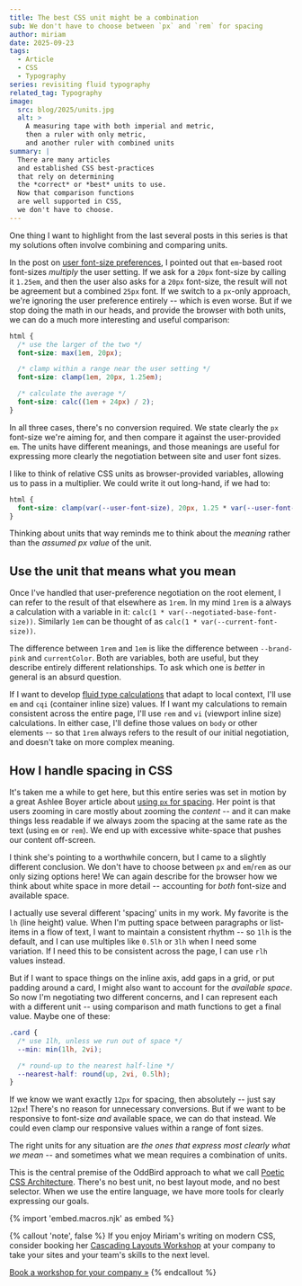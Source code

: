 ```yaml
---
title: The best CSS unit might be a combination
sub: We don't have to choose between `px` and `rem` for spacing
author: miriam
date: 2025-09-23
tags:
  - Article
  - CSS
  - Typography
series: revisiting fluid typography
related_tag: Typography
image:
  src: blog/2025/units.jpg
  alt: >
    A measuring tape with both imperial and metric,
    then a ruler with only metric,
    and another ruler with combined units
summary: |
  There are many articles
  and established CSS best-practices
  that rely on determining
  the *correct* or *best* units to use.
  Now that comparison functions
  are well supported in CSS,
  we don't have to choose.
---
```


One thing I want to highlight
from the last several posts in this series
is that my solutions often involve
combining and comparing units.

In the post on [user font-size preferences](/2025/07/22/size-preferences/),
I pointed out that `em`-based root font-sizes
_multiply_ the user setting.
If we ask for a `20px` font-size
by calling it `1.25em`,
and then the user also asks for a `20px` font-size,
the result will not be agreement
but a combined `25px` font.
If we switch to a `px`-only approach,
we're ignoring the user preference entirely --
which is even worse.
But if we stop doing the math in our heads,
and provide the browser with both units,
we can do a much more interesting
and useful comparison:

```css
html {
  /* use the larger of the two */
  font-size: max(1em, 20px);

  /* clamp within a range near the user setting */
  font-size: clamp(1em, 20px, 1.25em);

  /* calculate the average */
  font-size: calc((1em + 24px) / 2);
}
```

In all three cases,
there's no conversion required.
We state clearly the `px` font-size we're aiming for,
and then compare it against the user-provided `em`.
The units have different meanings,
and those meanings are useful
for expressing more clearly
the negotiation between site and user font sizes.

I like to think of relative CSS units
as browser-provided variables,
allowing us to pass in a multiplier.
We could write it out long-hand, if we had to:

```css
html {
  font-size: clamp(var(--user-font-size), 20px, 1.25 * var(--user-font-size));
}
```

Thinking about units that way
reminds me to think about the _meaning_
rather than the _assumed px value_ of the unit.

## Use the unit that means what you mean

Once I've handled that user-preference negotiation
on the root element,
I can refer to the result of that elsewhere
as `1rem`.
In my mind `1rem` is a always a calculation
with a variable in it:
`calc(1 * var(--negotiated-base-font-size))`.
Similarly `1em` can be thought of as
`calc(1 * var(--current-font-size))`.

The difference between `1rem` and `1em`
is like the difference between `--brand-pink`
and `currentColor`.
Both are variables, both are useful,
but they describe entirely different relationships.
To ask which one is _better_ in general
is an absurd question.

If I want to develop
[fluid type calculations](/2025/08/26/type-visual/)
that adapt to local context,
I'll use `em` and `cqi` (container inline size) values.
If I want my calculations to remain consistent
across the entire page,
I'll use `rem` and `vi` (viewport inline size) calculations.
In either case,
I'll define those values on `body`
or other elements --
so that `1rem` always refers to the
result of our initial negotiation,
and doesn't take on more complex meaning.

## How I handle spacing in CSS

It's taken me a while to get here,
but this entire series was set in motion
by a great Ashlee Boyer article about
[using `px` for spacing](https://ashleemboyer.com/blog/why-you-should-use-px-units-for-margin-padding-and-other-spacing-techniques).
Her point is that users zooming in
care mostly about zooming the _content_ --
and it can make things less readable
if we always zoom the spacing
at the same rate as the text (using `em` or `rem`).
We end up with excessive white-space
that pushes our content off-screen.

I think she's pointing to a worthwhile concern,
but I came to a slightly different conclusion.
We don't have to choose between `px` and `em`/`rem`
as our only sizing options here!
We can again
describe for the browser
how we think about white space
in more detail --
accounting for _both_ font-size
and available space.

I actually use several different
'spacing' units in my work.
My favorite is the `lh` (line height) value.
When I'm putting space between paragraphs
or list-items in a flow of text,
I want to maintain a consistent rhythm --
so `1lh` is the default,
and I can use multiples like
`0.5lh` or `3lh` when I need some variation.
If I need this to be consistent across the page,
I can use `rlh` values instead.

But if I want to space things
on the inline axis, add gaps in a grid,
or put padding around a card,
I might also want to account
for the _available space_.
So now I'm negotiating two different concerns,
and I can represent each with a different unit --
using comparison and math functions
to get a final value.
Maybe one of these:

```css
.card {
  /* use 1lh, unless we run out of space */
  --min: min(1lh, 2vi);

  /* round-up to the nearest half-line */
  --nearest-half: round(up, 2vi, 0.5lh);
}
```

If we know we want exactly `12px` for spacing,
then absolutely --
just say `12px`!
There's no reason for unnecessary conversions.
But if we want to be responsive
to font-size _and_ available space,
we can do that instead.
We could even clamp our responsive values
within a range of font sizes.

The right units
for any situation
are _the ones that express most clearly
what we mean_ --
and sometimes what we mean
requires a combination of units.

This is the central premise of
the OddBird approach to
what we call
[Poetic CSS Architecture](/services/architecture/).
There's no best unit,
no best layout mode,
and no best selector.
When we use the entire language,
we have more tools for clearly expressing our goals.

{% import 'embed.macros.njk' as embed %}

{% callout 'note', false %}
If you enjoy Miriam's writing
on modern CSS,
consider booking her
[Cascading Layouts Workshop](/workshops/cascading-layouts/)
at your company
to take your sites
and your team's skills
to the next level.

[Book a workshop for your company »](/workshops/cascading-layouts/#schedule-a-workshop)
{% endcallout %}
